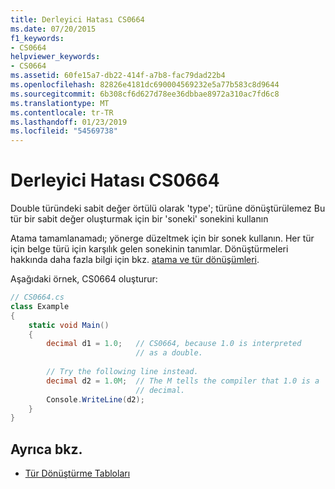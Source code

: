 ```yaml
---
title: Derleyici Hatası CS0664
ms.date: 07/20/2015
f1_keywords:
- CS0664
helpviewer_keywords:
- CS0664
ms.assetid: 60fe15a7-db22-414f-a7b8-fac79dad22b4
ms.openlocfilehash: 82826e4181dc690004569232e5a77b583c8d9644
ms.sourcegitcommit: 6b308cf6d627d78ee36dbbae8972a310ac7fd6c8
ms.translationtype: MT
ms.contentlocale: tr-TR
ms.lasthandoff: 01/23/2019
ms.locfileid: "54569738"
---
```

# <a name="compiler-error-cs0664"></a>Derleyici Hatası CS0664
Double türündeki sabit değer örtülü olarak 'type'; türüne dönüştürülemez Bu tür bir sabit değer oluşturmak için bir 'soneki' sonekini kullanın  
  
 Atama tamamlanamadı; yönerge düzeltmek için bir sonek kullanın. Her tür için belge türü için karşılık gelen sonekinin tanımlar. Dönüştürmeleri hakkında daha fazla bilgi için bkz. [atama ve tür dönüşümleri](../../csharp/programming-guide/types/casting-and-type-conversions.md).  
  
 Aşağıdaki örnek, CS0664 oluşturur:  
  
```csharp  
// CS0664.cs  
class Example  
{  
    static void Main()  
    {  
        decimal d1 = 1.0;   // CS0664, because 1.0 is interpreted  
                            // as a double.  
  
        // Try the following line instead.  
        decimal d2 = 1.0M;  // The M tells the compiler that 1.0 is a  
                            // decimal.  
        Console.WriteLine(d2);  
    }  
}  
```  
  
## <a name="see-also"></a>Ayrıca bkz.

- [Tür Dönüştürme Tabloları](../../standard/base-types/conversion-tables.md)
